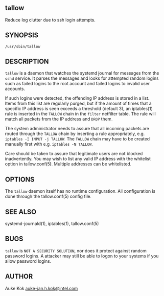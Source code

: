 
## tallow 

Reduce log clutter due to ssh login attempts.

## SYNOPSIS

`/usr/sbin/tallow`

## DESCRIPTION

`tallow` is a daemon that watches the systemd journal for
messages from the `sshd` service. It parses the messages
and looks for attempted random logins such as failed logins to the
root account and failed logins to invalid user accounts.

If such logins were detected, the offending IP address is stored
in a list. Items from this list are regularly purged, but if
the amount of times that a specific IP address is seen exceeds
a threshold (default 3), an iptables(1) rule is inserted in the
`TALLOW` chain in the `filter` netfilter table. The
rule will match all packets from the IP address and `DROP`
them.

The system administrator needs to assure that all incoming packets
are routed through the `TALLOW` chain by inserting a rule
appropriately, e.g. `iptables -I INPUT -j TALLOW`. The `TALLOW`
chain may have to be created manually first with e.g. `iptables -N
TALLOW`.

Care should be taken to assure that legitimate users are not
blocked inadvertently. You may wish to list any valid IP address
with the whitelist option in tallow.conf(5). Multiple addresses
can be whitelisted.

## OPTIONS

The `tallow` daemon itself has no runtime configuration. All
configuration is done through the tallow.conf(5) config file.

## SEE ALSO

systemd-journald(1), iptables(1), tallow.conf(5)

## BUGS

`tallow` is `NOT A SECURITY SOLUTION`, nor does it protect
against random password logins. A attacker may still be able to
logon to your systems if you allow password logins.

## AUTHOR

Auke Kok <auke-jan.h.kok@intel.com>
